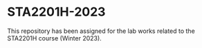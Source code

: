 # STA2201H-2023
This repository has been assigned for the lab works related to the STA2201H course (Winter 2023).
